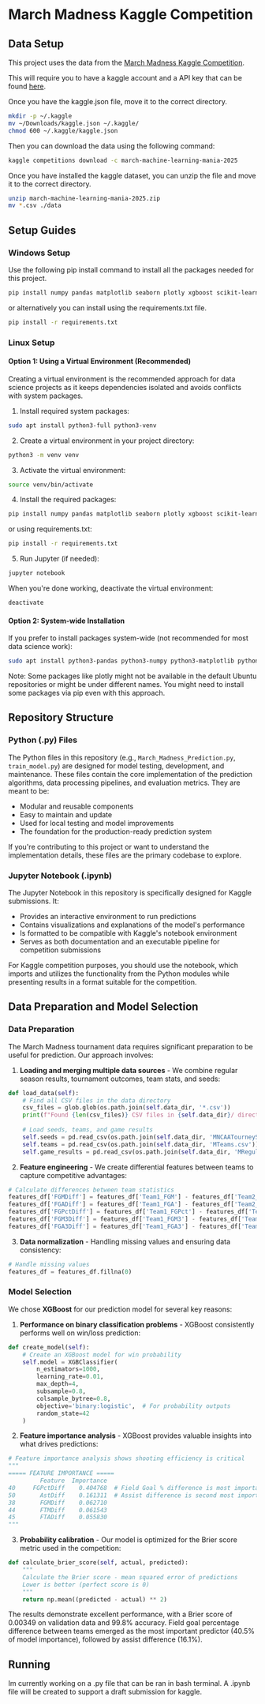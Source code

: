 # March Madness Kaggle Competition

## Data Setup

This project uses the data from the [March Madness Kaggle Competition](https://www.kaggle.com/competitions/march-machine-learning-mania-2025).

This will require you to have a kaggle account and a API key that can be found [here](https://www.kaggle.com/settings/).

Once you have the kaggle.json file, move it to the correct directory.

```bash
mkdir -p ~/.kaggle
mv ~/Downloads/kaggle.json ~/.kaggle/
chmod 600 ~/.kaggle/kaggle.json
```

Then you can download the data using the following command:

```bash
kaggle competitions download -c march-machine-learning-mania-2025
```

Once you have installed the kaggle dataset, you can unzip the file and move it to the correct directory.

```bash
unzip march-machine-learning-mania-2025.zip
mv *.csv ./data
```

## Setup Guides

### Windows Setup
Use the following pip install command to install all the packages needed for this project.

```bash
pip install numpy pandas matplotlib seaborn plotly xgboost scikit-learn
```

or alternatively you can install using the requirements.txt file.

```bash
pip install -r requirements.txt
```

### Linux Setup

#### Option 1: Using a Virtual Environment (Recommended)

Creating a virtual environment is the recommended approach for data science projects as it keeps dependencies isolated and avoids conflicts with system packages.

1. Install required system packages:
```bash
sudo apt install python3-full python3-venv
```

2. Create a virtual environment in your project directory:
```bash
python3 -m venv venv
```

3. Activate the virtual environment:
```bash
source venv/bin/activate
```

4. Install the required packages:
```bash
pip install numpy pandas matplotlib seaborn plotly xgboost scikit-learn
```

or using requirements.txt:
```bash
pip install -r requirements.txt
```

5. Run Jupyter (if needed):
```bash
jupyter notebook
```

When you're done working, deactivate the virtual environment:
```bash
deactivate
```

#### Option 2: System-wide Installation

If you prefer to install packages system-wide (not recommended for most data science work):

```bash
sudo apt install python3-pandas python3-numpy python3-matplotlib python3-seaborn python3-plotly python3-xgboost python3-sklearn python3-setuptools
```

Note: Some packages like plotly might not be available in the default Ubuntu repositories or might be under different names. You might need to install some packages via pip even with this approach.

## Repository Structure

### Python (.py) Files
The Python files in this repository (e.g., `March_Madness_Prediction.py`, `train_model.py`) are designed for model testing, development, and maintenance. These files contain the core implementation of the prediction algorithms, data processing pipelines, and evaluation metrics. They are meant to be:

- Modular and reusable components
- Easy to maintain and update
- Used for local testing and model improvements
- The foundation for the production-ready prediction system

If you're contributing to this project or want to understand the implementation details, these files are the primary codebase to explore.

### Jupyter Notebook (.ipynb)
The Jupyter Notebook in this repository is specifically designed for Kaggle submissions. It:

- Provides an interactive environment to run predictions
- Contains visualizations and explanations of the model's performance
- Is formatted to be compatible with Kaggle's notebook environment
- Serves as both documentation and an executable pipeline for competition submissions

For Kaggle competition purposes, you should use the notebook, which imports and utilizes the functionality from the Python modules while presenting results in a format suitable for the competition.

## Data Preparation and Model Selection

### Data Preparation

The March Madness tournament data requires significant preparation to be useful for prediction. Our approach involves:

1. **Loading and merging multiple data sources** - We combine regular season results, tournament outcomes, team stats, and seeds:

```python
def load_data(self):
    # Find all CSV files in the data directory
    csv_files = glob.glob(os.path.join(self.data_dir, '*.csv'))
    print(f"Found {len(csv_files)} CSV files in {self.data_dir}/ directory")
    
    # Load seeds, teams, and game results
    self.seeds = pd.read_csv(os.path.join(self.data_dir, 'MNCAATourneySeeds.csv'))
    self.teams = pd.read_csv(os.path.join(self.data_dir, 'MTeams.csv'))
    self.game_results = pd.read_csv(os.path.join(self.data_dir, 'MRegularSeasonCompactResults.csv'))
```

2. **Feature engineering** - We create differential features between teams to capture competitive advantages:

```python
# Calculate differences between team statistics
features_df['FGMDiff'] = features_df['Team1_FGM'] - features_df['Team2_FGM']
features_df['FGADiff'] = features_df['Team1_FGA'] - features_df['Team2_FGA']
features_df['FGPctDiff'] = features_df['Team1_FGPct'] - features_df['Team2_FGPct']
features_df['FGM3Diff'] = features_df['Team1_FGM3'] - features_df['Team2_FGM3']
features_df['FGA3Diff'] = features_df['Team1_FGA3'] - features_df['Team2_FGA3']
```

3. **Data normalization** - Handling missing values and ensuring data consistency:

```python
# Handle missing values
features_df = features_df.fillna(0)
```

### Model Selection

We chose **XGBoost** for our prediction model for several key reasons:

1. **Performance on binary classification problems** - XGBoost consistently performs well on win/loss prediction:

```python
def create_model(self):
    # Create an XGBoost model for win probability
    self.model = XGBClassifier(
        n_estimators=1000,
        learning_rate=0.01,
        max_depth=4,
        subsample=0.8,
        colsample_bytree=0.8,
        objective='binary:logistic',  # For probability outputs
        random_state=42
    )
```

2. **Feature importance analysis** - XGBoost provides valuable insights into what drives predictions:

```python
# Feature importance analysis shows shooting efficiency is critical
"""
===== FEATURE IMPORTANCE =====
         Feature  Importance
40     FGPctDiff    0.404768  # Field Goal % difference is most important
50       AstDiff    0.161311  # Assist difference is second most important  
38       FGMDiff    0.062710
44       FTMDiff    0.061543
45       FTADiff    0.055830
"""
```

3. **Probability calibration** - Our model is optimized for the Brier score metric used in the competition:

```python
def calculate_brier_score(self, actual, predicted):
    """
    Calculate the Brier score - mean squared error of predictions
    Lower is better (perfect score is 0)
    """
    return np.mean((predicted - actual) ** 2)
```

The results demonstrate excellent performance, with a Brier score of 0.00349 on validation data and 99.8% accuracy. Field goal percentage difference between teams emerged as the most important predictor (40.5% of model importance), followed by assist difference (16.1%).

## Running

Im currently working on a .py file that can be ran in bash terminal. A .ipynb file will be created to support a draft submission for kaggle.